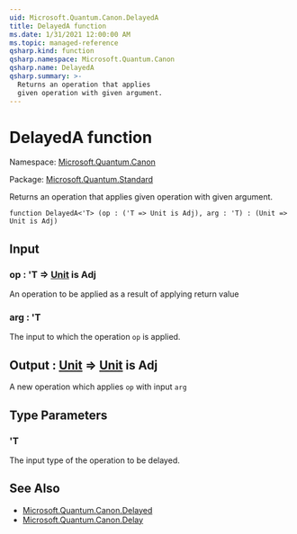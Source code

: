 ```yaml
---
uid: Microsoft.Quantum.Canon.DelayedA
title: DelayedA function
ms.date: 1/31/2021 12:00:00 AM
ms.topic: managed-reference
qsharp.kind: function
qsharp.namespace: Microsoft.Quantum.Canon
qsharp.name: DelayedA
qsharp.summary: >-
  Returns an operation that applies
  given operation with given argument.
---
```


# DelayedA function

Namespace: [Microsoft.Quantum.Canon](xref:Microsoft.Quantum.Canon)

Package: [Microsoft.Quantum.Standard](https://nuget.org/packages/Microsoft.Quantum.Standard)


Returns an operation that appliesgiven operation with given argument.

```qsharp
function DelayedA<'T> (op : ('T => Unit is Adj), arg : 'T) : (Unit => Unit is Adj)
```


## Input

### op : 'T => [Unit](xref:microsoft.quantum.lang-ref.unit)  is Adj

An operation to be applied as a result of applying return value


### arg : 'T

The input to which the operation `op` is applied.



## Output : [Unit](xref:microsoft.quantum.lang-ref.unit) => [Unit](xref:microsoft.quantum.lang-ref.unit)  is Adj

A new operation which applies `op` with input `arg`

## Type Parameters

### 'T

The input type of the operation to be delayed.

## See Also

- [Microsoft.Quantum.Canon.Delayed](xref:Microsoft.Quantum.Canon.Delayed)
- [Microsoft.Quantum.Canon.Delay](xref:Microsoft.Quantum.Canon.Delay)